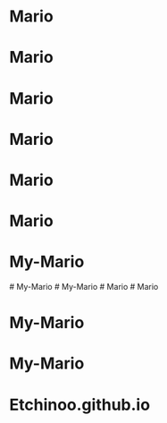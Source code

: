 # Mario
# Mario
# Mario
# Mario
# Mario
# Mario
# My-Mario
#   M y - M a r i o  
 #   M y - M a r i o  
 #   M a r i o  
 # Mario
# My-Mario
# My-Mario
# Etchinoo.github.io
